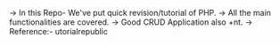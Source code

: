-> In this Repo- We've put quick revision/tutorial of PHP. 
-> All the main functionalities are covered.
-> Good CRUD Application also +nt.
-> Reference:- utorialrepublic
